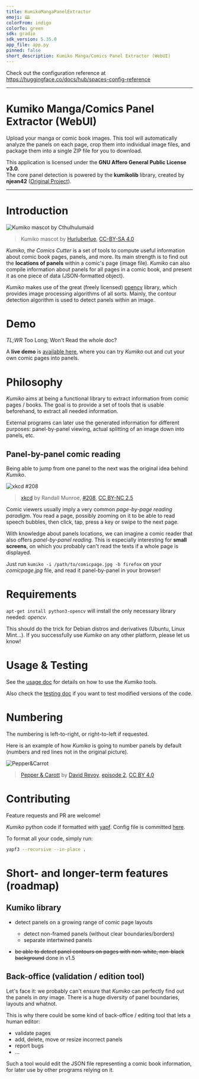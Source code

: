 ```yaml
---
title: KumikoMangaPanelExtractor
emoji: 🕮
colorFrom: indigo
colorTo: green
sdk: gradio
sdk_version: 5.35.0
app_file: app.py
pinned: false
short_description: Kumiko Manga/Comics Panel Extractor (WebUI)
---
```


Check out the configuration reference at https://huggingface.co/docs/hub/spaces-config-reference

___


# Kumiko Manga/Comics Panel Extractor (WebUI)  

Upload your manga or comic book images. This tool will automatically analyze the panels on each page,
crop them into individual image files, and package them into a single ZIP file for you to download.

This application is licensed under the **GNU Affero General Public License v3.0**.  
The core panel detection is powered by the **kumikolib** library, created by **njean42** ([Original Project](https://github.com/njean42/kumiko)).

___


# Introduction

![Kumiko mascot by Cthulhulumaid](https://raw.githubusercontent.com/njean42/kumiko/refs/heads/master/artwork/kumiko-big.png "Kumiko mascot by Cthulhulumaid")

> Kumiko mascot by [Hurluberlue](https://www.twitch.tv/hurluberlue "twitch link"), [CC-BY-SA 4.0](https://creativecommons.org/licenses/by-sa/4.0/ "Creative Commons License")

*Kumiko, the Comics Cutter* is a set of tools to compute useful information about comic book pages, panels, and more.
Its main strength is to find out the **locations of panels** within a comic's page (image file).
*Kumiko* can also compile information about panels for all pages in a comic book, and present it as one piece of data (JSON-formatted object).

*Kumiko* makes use of the great (freely licensed) [opencv](https://opencv.org/) library, which provides image processing algorithms of all sorts.
Mainly, the contour detection algorithm is used to detect panels within an image.


# Demo

*TL;WR* Too Long; Won't Read the whole doc?

A **live demo** is [available here](https://kumiko.njean.me/demo), where you can try *Kumiko* out and cut your own comic pages into panels.


# Philosophy

*Kumiko* aims at being a functional library to extract information from comic pages / books.
The goal is to provide a set of tools that is usable beforehand, to extract all needed information.

External programs can later use the generated information for different purposes: panel-by-panel viewing, actual splitting of an image down into panels, etc.


## Panel-by-panel comic reading

Being able to jump from one panel to the next was the original idea behind *Kumiko*.

![xkcd #208](doc/img/xkcd.png "xkcd #208")

> [xkcd](https://www.xkcd.com) by Randall Munroe, [#208](https://www.xkcd.com/208/), [CC BY-NC 2.5](https://creativecommons.org/licenses/by-nc/2.5/)

Comic viewers usually imply a very common *page-by-page reading paradigm*.
You read a page, possibly zooming on it to be able to read speech bubbles, then click, tap, press a key or swipe to the next page.

With knowledge about panels locations, we can imagine a comic reader that also offers *panel-by-panel reading*.
This is especially interesting for **small screens**, on which you probably can't read the texts if a whole page is displayed.

Just run `kumiko -i /path/to/comicpage.jpg -b firefox` on your *comicpage.jpg* file, and read it panel-by-panel in your browser!


# Requirements

`apt-get install python3-opencv` will install the only necessary library needed: *opencv*.

This should do the trick for Debian distros and derivatives (Ubuntu, Linux Mint...).
If you successfully use *Kumiko* on any other platform, please let us know!


# Usage & Testing

See the [usage doc](doc/Usage.md) for details on how to use the *Kumiko* tools.

Also check the [testing doc](doc/Testing.md) if you want to test modified versions of the code.


# Numbering

The numbering is left-to-right, or right-to-left if requested.

Here is an example of how *Kumiko* is going to number panels by default (numbers and red lines not in the original picture).

![Pepper&Carrot](doc/img/numbering.png "Pepper&Carrot")

> [Pepper & Carott](https://www.peppercarrot.com/) by [David Revoy](https://www.davidrevoy.com), [episode 2](https://www.peppercarrot.com/en/article237/episode-2-rainbow-potions), [CC BY 4.0](https://creativecommons.org/licenses/by/4.0/)


# Contributing

Feature requests and PR are welcome!

*Kumiko* python code if formatted with [yapf](https://github.com/google/yapf).
Config file is committed [here](.style.yapf).

To format all your code, simply run:
```bash
yapf3 --recursive --in-place .
```


# Short- and longer-term features (roadmap)

## Kumiko library

* detect panels on a growing range of comic page layouts
	* detect non-framed panels (without clear boundaries/borders)
	* separate intertwined panels

* ~~be able to detect panel contours on pages with non-white, non-black background~~ done in v1.5

## Back-office (validation / edition tool)

Let's face it: we probably can't ensure that *Kumiko* can perfectly find out the panels in *any* image.
There is a huge diversity of panel boundaries, layouts and whatnot.

This is why there could be some kind of back-office / editing tool that lets a human editor:

* validate pages
* add, delete, move or resize incorrect panels
* report bugs
* ...

Such a tool would edit the JSON file representing a comic book information, for later use by other programs relying on it.
